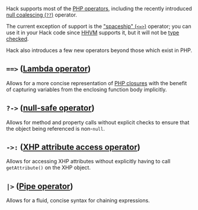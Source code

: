 Hack supports most of the [PHP operators](http://php.net/manual/en/language.operators.php), including the recently introduced [null coalescing (`??`)](http://php.net/manual/en/language.operators.comparison.php) operator.

The current exception of support is the ["spaceship" (`<=>`)](http://php.net/manual/en/language.operators.comparison.php) operator; you can use it in your Hack code since [HHVM](/hhvm/) supports it, but it will not be [type checked](/hack/typechecker/introduction). 

Hack also introduces a few new operators beyond those which exist in PHP.

## `==>` ([Lambda operator](lambda.md))

Allows for a more concise representation of [PHP closures](http://php.net/manual/en/functions.anonymous.php) with the benefit of capturing variables from the enclosing function body implicitly.

## `?->` ([null-safe operator](null-safe.md))

Allows for method and property calls without explicit checks to ensure that the object being referenced is non-`null`.

## `->:` ([XHP attribute access operator](XHP-attribute-access.md))

Allows for accessing XHP attributes without explicitly having to call `getAttribute()` on the XHP object.

## `|>` ([Pipe operator](pipe-operator.md))

Allows for a fluid, concise syntax for chaining expressions.
